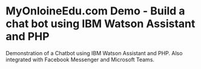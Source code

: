 # MyOnloineEdu.com Demo - Build a chat bot using IBM Watson Assistant and PHP
Demonstration of a Chatbot using IBM Watson Assistant and PHP. Also integrated with Facebook Messenger and Microsoft Teams.
